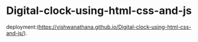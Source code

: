 # Digital-clock-using-html-css-and-js
deployment:(https://vishwanathana.github.io/Digital-clock-using-html-css-and-js/).
